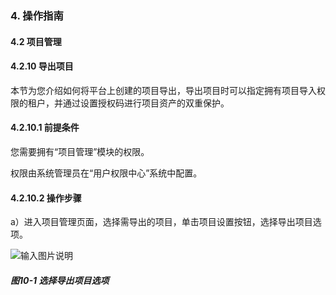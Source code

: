 ### 4. 操作指南

#### 4.2 项目管理

#### 4.2.10 导出项目

本节为您介绍如何将平台上创建的项目导出，导出项目时可以指定拥有项目导入权限的租户，并通过设置授权码进行项目资产的双重保护。

#### 4.2.10.1 前提条件

您需要拥有“项目管理”模块的权限。

权限由系统管理员在“用户权限中心”系统中配置。

#### 4.2.10.2 操作步骤

a）进入项目管理页面，选择需导出的项目，单击项目设置按钮，选择导出项目选项。

![输入图片说明](../../../../images/SoFlu%EF%BC%88%E5%90%8E%E7%AB%AF%EF%BC%89%E5%BC%80%E5%8F%91%E5%B9%B3%E5%8F%B0/1.%20%E6%9C%80%E6%96%B0%E7%89%88%E6%9C%AC%20-%20%E6%9B%B4%E6%96%B0%E6%97%A5%E6%9C%9F%20-%202022.10.08/4.%20%E6%93%8D%E4%BD%9C%E6%8C%87%E5%8D%97/2.%20%E9%A1%B9%E7%9B%AE%E7%AE%A1%E7%90%86/10-1.png)

##### 图10-1 选择导出项目选项
